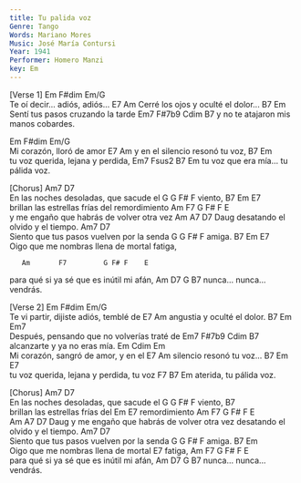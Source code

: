 ```yaml
---
title: Tu palida voz
Genre: Tango
Words: Mariano Mores
Music: José María Contursi
Year: 1941
Performer: Homero Manzi
key: Em
---
```


[Verse 1]
Em            F#dim   Em/G                 
Te oí decir... adiós, adiós... 
                    E7     Am
Cerré los ojos y oculté el dolor...
                      B7       Em        
Sentí tus pasos cruzando la tarde 
Em7            F#7b9     Cdim B7
y no te  atajaron mis manos cobardes.

Em            F#dim   Em/G             
Mi corazón, lloró de amor 
                   E7      Am
y en el silencio resonó tu voz,
                   B7     Em  
tu voz querida, lejana y perdida,
   Em7     Fsus2        B7      Em
tu voz que era mía... tu pálida voz.

[Chorus]
Am7                D7                
En las noches desoladas, que sacude el 
    G      G F# F
viento,
B7                                      Em   E7                      
brillan las estrellas frías del  remordimiento
       Am           F7        G  F# F  E    
y me engaño que habrás de volver otra vez 
    Am         A7        D7   Daug
desatando el olvido y el tiempo.
Am7                    D7                
Siento que tus pasos vuelven por la senda
  G      G F# F
 amiga.
B7                                      Em    E7      
Oigo que me nombras llena de mortal fatiga,

       Am       F7         G F# F    E   
para qué si ya sé que es inútil mi afán, 
Am       D7            G      B7
nunca... nunca... vendrás.

[Verse 2]
      Em            F#dim   Em/G                 
Te vi partir, dijiste adiós, temblé de 
               E7            Am
angustia y oculté el dolor.
             B7               Em      Em7  
Después, pensando que no volverías traté de
        Em7            F#7b9     Cdim B7
alcanzarte y ya no eras mía.
Em          Cdim        Em        
Mi corazón, sangró de amor, y en el 
      E7             Am
silencio resonó tu voz...
           B7              Em       E7   
tu voz querida, lejana y perdida, tu voz 
 F7    B7          Em
aterida, tu pálida voz.

[Chorus]
Am7                D7                
En las noches desoladas, que sacude el 
    G      G F# F
viento,
B7                            
brillan las estrellas frías del 
        Em     E7
remordimiento
       Am           F7        G  F# F E    
    Am         A7        D7 Daug
y me engaño que habrás de volver otra vez 
desatando el olvido y el tiempo.
Am7                    D7                
Siento que tus pasos vuelven por la senda
  G      G F# F
 amiga.
B7                             Em         
Oigo que me nombras llena de mortal 
E7
fatiga,
       Am       F7         G F# F    E   
para qué si ya sé que es inútil mi afán, 
Am       D7            G      B7
nunca... nunca... vendrás.
 